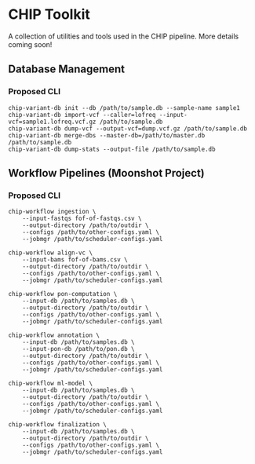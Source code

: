 # CHIP Toolkit

A collection of utilities and tools used in the CHIP pipeline.  More details coming soon!

## Database Management

### Proposed CLI

    chip-variant-db init --db /path/to/sample.db --sample-name sample1
    chip-variant-db import-vcf --caller=lofreq --input-vcf=sample1.lofreq.vcf.gz /path/to/sample.db
    chip-variant-db dump-vcf --output-vcf=dump.vcf.gz /path/to/sample.db
    chip-variant-db merge-dbs --master-db=/path/to/master.db /path/to/sample.db
    chip-variant-db dump-stats --output-file /path/to/sample.db

## Workflow Pipelines (Moonshot Project)

### Proposed CLI

    chip-workflow ingestion \
        --input-fastqs fof-of-fastqs.csv \
        --output-directory /path/to/outdir \
        --configs /path/to/other-configs.yaml \
        --jobmgr /path/to/scheduler-configs.yaml

    chip-workflow align-vc \
        --input-bams fof-of-bams.csv \
        --output-directory /path/to/outdir \
        --configs /path/to/other-configs.yaml \
        --jobmgr /path/to/scheduler-configs.yaml

    chip-workflow pon-computation \
        --input-db /path/to/samples.db \
        --output-directory /path/to/outdir \
        --configs /path/to/other-configs.yaml \
        --jobmgr /path/to/scheduler-configs.yaml

    chip-workflow annotation \
        --input-db /path/to/samples.db \
        --input-pon-db /path/to/pon.db \
        --output-directory /path/to/outdir \
        --configs /path/to/other-configs.yaml \
        --jobmgr /path/to/scheduler-configs.yaml

    chip-workflow ml-model \
        --input-db /path/to/samples.db \
        --output-directory /path/to/outdir \
        --configs /path/to/other-configs.yaml \
        --jobmgr /path/to/scheduler-configs.yaml

    chip-workflow finalization \
        --input-db /path/to/samples.db \
        --output-directory /path/to/outdir \
        --configs /path/to/other-configs.yaml \
        --jobmgr /path/to/scheduler-configs.yaml
